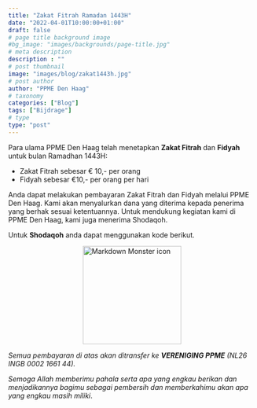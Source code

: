 ```yaml
---
title: "Zakat Fitrah Ramadan 1443H"
date: "2022-04-01T10:00:00+01:00"
draft: false
# page title background image
#bg_image: "images/backgrounds/page-title.jpg"
# meta description
description : ""
# post thumbnail
image: "images/blog/zakat1443h.jpg"
# post author
author: "PPME Den Haag"
# taxonomy
categories: ["Blog"]
tags: ["Bijdrage"]
# type
type: "post"
---
```


Para ulama PPME Den Haag telah menetapkan **Zakat Fitrah** dan **Fidyah** untuk bulan Ramadhan 1443H:

* Zakat Fitrah sebesar € 10,- per orang
* Fidyah sebesar  €10,- per orang per hari

Anda dapat melakukan pembayaran Zakat Fitrah dan Fidyah melalui PPME Den Haag. Kami akan menyalurkan dana yang diterima kepada penerima yang berhak sesuai ketentuannya. Untuk mendukung kegiatan kami di PPME Den Haag, kami juga menerima Shodaqoh.
<!--
Penerimaan Zakat dan Fidyah terakhir adalah tanggal 28 April 2022. Panitia tidak bisa menjamin penyaluran Zakat untuk
uang yang masuk setelah tanggal tersebut.

Anda dapat membayarkan **Zakat** atau **Fidyah** anda melalui pembayaran online dengan cara klik atau scan QR code berikut.
Selanjutnya, anda akan diarahkan ke halaman pembayaran ING Ideal yang dapat Anda pilih jumlah yang akan ditransfer, dan bank yang Anda gunakan.
</br>
<div style="display: flex;
justify-content: center;">
<a href="https://www.ing.nl/particulier/betaalverzoek/index.html?trxid=sdDvzYsxxFGKArJCoBWfk96fEPPTyEZa">
<img src="/images/blog/QRzakat.png"
     alt="Markdown Monster icon"
     style="width:200px;height:200px;" />
</a>
</div>
-->
Untuk **Shodaqoh** anda dapat menggunakan kode berikut.
</br>

<div style="display: flex;
justify-content: center;">
<a href="https://www.ing.nl/particulier/betaalverzoek/index.html?trxid=bw7ZYQ9nqLmcwivt2hCLoyrLsDEqT36O">
<img src="/images/blog/QRsodaqoh.png"
     alt="Markdown Monster icon"
     style="width:200px;height:200px;" />
</a>
</div>

*Semua pembayaran di atas akan ditransfer ke **VERENIGING PPME** (NL26 INGB 0002 1661 44).*

*Semoga Allah memberimu pahala serta apa yang engkau berikan dan menjadikannya bagimu sebagai
pembersih dan memberkahimu akan apa yang engkau masih miliki*.
